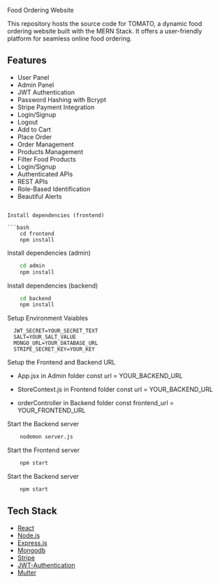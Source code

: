 Food Ordering Website

This repository hosts the source code for TOMATO, a dynamic food ordering website built with the MERN Stack. It offers a user-friendly platform for seamless online food ordering.

## Features

- User Panel
- Admin Panel
- JWT Authentication
- Password Hashing with Bcrypt
- Stripe Payment Integration
- Login/Signup
- Logout
- Add to Cart
- Place Order
- Order Management
- Products Management
- Filter Food Products
- Login/Signup
- Authenticated APIs
- REST APIs
- Role-Based Identification
- Beautiful Alerts

````

Install dependencies (frontend)

```bash
    cd frontend
    npm install
````

Install dependencies (admin)

```bash
    cd admin
    npm install
```

Install dependencies (backend)

```bash
    cd backend
    npm install
```

Setup Environment Vaiables

```Make .env file in "backend" folder and store environment Variables
  JWT_SECRET=YOUR_SECRET_TEXT
  SALT=YOUR_SALT_VALUE
  MONGO_URL=YOUR_DATABASE_URL
  STRIPE_SECRET_KEY=YOUR_KEY
```

Setup the Frontend and Backend URL

- App.jsx in Admin folder
  const url = YOUR_BACKEND_URL
- StoreContext.js in Frontend folder
  const url = YOUR_BACKEND_URL

- orderController in Backend folder
  const frontend_url = YOUR_FRONTEND_URL

Start the Backend server

```bash
    nodemon server.js
```

Start the Frontend server

```bash
    npm start
```

Start the Backend server

```bash
    npm start
```

## Tech Stack

- [React](https://reactjs.org/)
- [Node.js](https://nodejs.org/en)
- [Express.js](https://expressjs.com/)
- [Mongodb](https://www.mongodb.com/)
- [Stripe](https://stripe.com/)
- [JWT-Authentication](https://jwt.io/introduction)
- [Multer](https://www.npmjs.com/package/multer)
